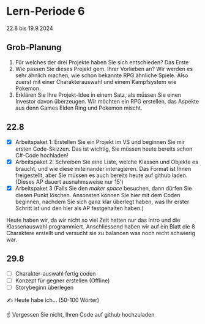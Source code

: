 # Lern-Periode 6

22.8 bis 19.9.2024

## Grob-Planung

1. Für welches der drei Projekte haben Sie sich entschieden?
Das Erste
2. Wie passen Sie dieses Projekt gem. Ihrer Vorlieben an? Wir werden es sehr ähnlich machen, wie schon bekannte RPG ähnliche Spiele. Also zuerst mit einer Charakterauswahl und einem Kampfsystem wie Pokemon.
3. Erklären Sie Ihre Projekt-Idee in einem Satz, als müssen Sie einen Investor davon überzeugen.
Wir möchten ein RPG erstellen, das Aspekte aus denn Games Elden Ring und Pokemon mischt.

## 22.8

- [X] Arbeitspaket 1: Erstellen Sie ein Projekt im VS und beginnen Sie mir ersten Code-Skizzen. Das ist wichtig, Sie müssen heute bereits schon C#-Code hochladen!
- [X] Arbeitspaket 2: Schreiben Sie eine Liste, welche Klassen und Objekte es braucht, und wie diese miteinander interagieren. Das Format ist Ihnen freigestellt, aber Sie müssen es auch bereits heute auf github laden. (Dieses AP dauert ausnahmsweise nur 15')
- [X] Arbeitspaket 3 (Falls Sie den *maker space* besuchen, dann dürfen Sie diesen Punkt löschen. Ansonsten können Sie hier mit dem Coden beginnen, nachdem Sie sich ganz klar überlegt haben, was Ihr erster Schritt ist und den hier als AP festgehalten haben.)

Heute haben wir, da wir nicht so viel Zeit hatten nur das Intro und die Klassenauswahl programmiert. Anschliessend haben wir auf ein Blatt die 8 Charaktere erstellt und versucht sie zu balancen was noch recht schwierig war.

## 29.8

- [ ] Charakter-auswahl fertig coden
- [ ] Konzept für gegner erstellen (Offline)
- [ ] Storybeginn überlegen

✍️ Heute habe ich... (50-100 Wörter)

☝️ Vergessen Sie nicht, Ihren Code auf github hochzuladen
